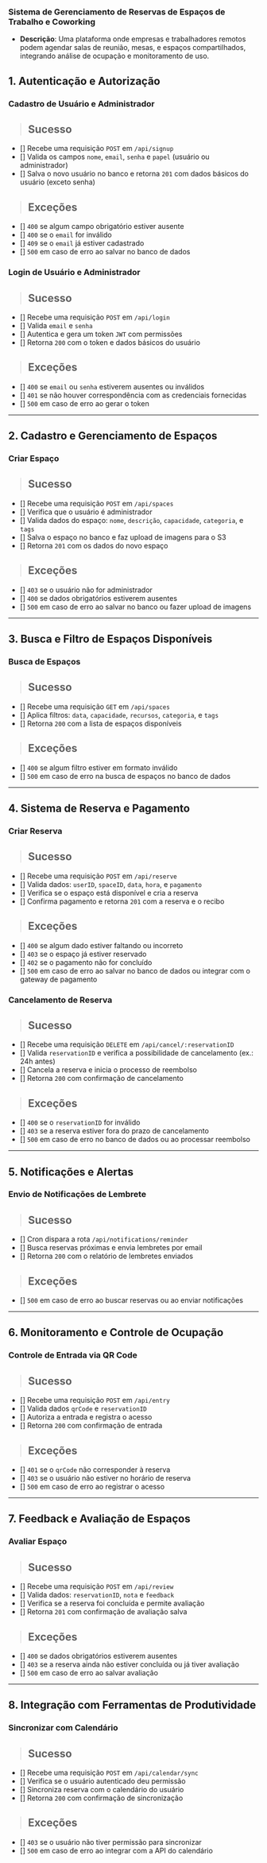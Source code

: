 ### **Sistema de Gerenciamento de Reservas de Espaços de Trabalho e Coworking**

- **Descrição**: Uma plataforma onde empresas e trabalhadores remotos podem agendar salas de reunião, mesas, e espaços compartilhados, integrando análise de ocupação e monitoramento de uso.

## 1. Autenticação e Autorização

### Cadastro de Usuário e Administrador
> ## Sucesso

- [] Recebe uma requisição `POST` em `/api/signup`
- [] Valida os campos `nome`, `email`, `senha` e `papel` (usuário ou administrador)
- [] Salva o novo usuário no banco e retorna `201` com dados básicos do usuário (exceto senha)

> ## Exceções

- [] `400` se algum campo obrigatório estiver ausente
- [] `400` se o `email` for inválido
- [] `409` se o `email` já estiver cadastrado
- [] `500` em caso de erro ao salvar no banco de dados

### Login de Usuário e Administrador
> ## Sucesso

- [] Recebe uma requisição `POST` em `/api/login`
- [] Valida `email` e `senha`
- [] Autentica e gera um token `JWT` com permissões
- [] Retorna `200` com o token e dados básicos do usuário

> ## Exceções

- [] `400` se `email` ou `senha` estiverem ausentes ou inválidos
- [] `401` se não houver correspondência com as credenciais fornecidas
- [] `500` em caso de erro ao gerar o token

---

## 2. Cadastro e Gerenciamento de Espaços

### Criar Espaço
> ## Sucesso

- [] Recebe uma requisição `POST` em `/api/spaces`
- [] Verifica que o usuário é administrador
- [] Valida dados do espaço: `nome`, `descrição`, `capacidade`, `categoria`, e `tags`
- [] Salva o espaço no banco e faz upload de imagens para o S3
- [] Retorna `201` com os dados do novo espaço

> ## Exceções

- [] `403` se o usuário não for administrador
- [] `400` se dados obrigatórios estiverem ausentes
- [] `500` em caso de erro ao salvar no banco ou fazer upload de imagens

---

## 3. Busca e Filtro de Espaços Disponíveis

### Busca de Espaços
> ## Sucesso

- [] Recebe uma requisição `GET` em `/api/spaces`
- [] Aplica filtros: `data`, `capacidade`, `recursos`, `categoria`, e `tags`
- [] Retorna `200` com a lista de espaços disponíveis

> ## Exceções

- [] `400` se algum filtro estiver em formato inválido
- [] `500` em caso de erro na busca de espaços no banco de dados

---

## 4. Sistema de Reserva e Pagamento

### Criar Reserva
> ## Sucesso

- [] Recebe uma requisição `POST` em `/api/reserve`
- [] Valida dados: `userID`, `spaceID`, `data`, `hora`, e `pagamento`
- [] Verifica se o espaço está disponível e cria a reserva
- [] Confirma pagamento e retorna `201` com a reserva e o recibo

> ## Exceções

- [] `400` se algum dado estiver faltando ou incorreto
- [] `403` se o espaço já estiver reservado
- [] `402` se o pagamento não for concluído
- [] `500` em caso de erro ao salvar no banco de dados ou integrar com o gateway de pagamento

### Cancelamento de Reserva
> ## Sucesso

- [] Recebe uma requisição `DELETE` em `/api/cancel/:reservationID`
- [] Valida `reservationID` e verifica a possibilidade de cancelamento (ex.: 24h antes)
- [] Cancela a reserva e inicia o processo de reembolso
- [] Retorna `200` com confirmação de cancelamento

> ## Exceções

- [] `400` se o `reservationID` for inválido
- [] `403` se a reserva estiver fora do prazo de cancelamento
- [] `500` em caso de erro no banco de dados ou ao processar reembolso

---

## 5. Notificações e Alertas

### Envio de Notificações de Lembrete
> ## Sucesso

- [] Cron dispara a rota `/api/notifications/reminder`
- [] Busca reservas próximas e envia lembretes por email
- [] Retorna `200` com o relatório de lembretes enviados

> ## Exceções

- [] `500` em caso de erro ao buscar reservas ou ao enviar notificações

---

## 6. Monitoramento e Controle de Ocupação

### Controle de Entrada via QR Code
> ## Sucesso

- [] Recebe uma requisição `POST` em `/api/entry`
- [] Valida dados `qrCode` e `reservationID`
- [] Autoriza a entrada e registra o acesso
- [] Retorna `200` com confirmação de entrada

> ## Exceções

- [] `401` se o `qrCode` não corresponder à reserva
- [] `403` se o usuário não estiver no horário de reserva
- [] `500` em caso de erro ao registrar o acesso

---

## 7. Feedback e Avaliação de Espaços

### Avaliar Espaço
> ## Sucesso

- [] Recebe uma requisição `POST` em `/api/review`
- [] Valida dados: `reservationID`, `nota` e `feedback`
- [] Verifica se a reserva foi concluída e permite avaliação
- [] Retorna `201` com confirmação de avaliação salva

> ## Exceções

- [] `400` se dados obrigatórios estiverem ausentes
- [] `403` se a reserva ainda não estiver concluída ou já tiver avaliação
- [] `500` em caso de erro ao salvar avaliação

---

## 8. Integração com Ferramentas de Produtividade

### Sincronizar com Calendário
> ## Sucesso

- [] Recebe uma requisição `POST` em `/api/calendar/sync`
- [] Verifica se o usuário autenticado deu permissão
- [] Sincroniza reserva com o calendário do usuário
- [] Retorna `200` com confirmação de sincronização

> ## Exceções

- [] `403` se o usuário não tiver permissão para sincronizar
- [] `500` em caso de erro ao integrar com a API do calendário
